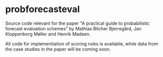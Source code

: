 # probforecasteval
Source code relevant for the paper "A practical guide to probabilistic forecast evaluation schemes" by Mathias Blicher Bjerregård, Jan Kloppenborg Møller and Henrik Madsen.

All code for implementiation of scoring rules is available, while data from the case studies in the paper will be coming soon.
